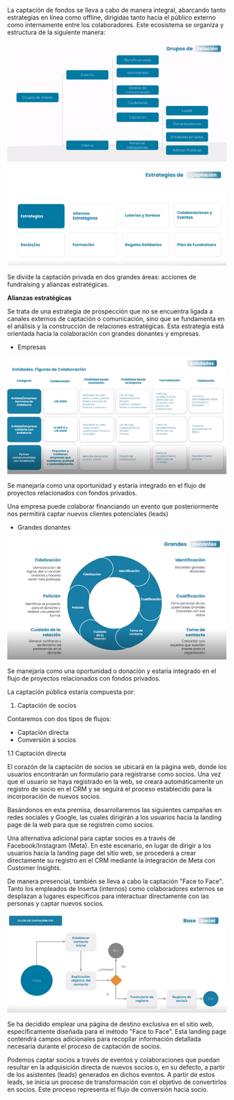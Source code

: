 La captación de fondos se lleva a cabo de manera integral, abarcando tanto estrategias en línea como offline, dirigidas tanto hacia el público externo como internamente entre los colaboradores. Este ecosistema se organiza y estructura de la siguiente manera:

![image.png](/.attachments/image-a74b9c8e-35da-4873-8bcd-f0367f5ba3e8.png)

![image.png](/.attachments/image-ca8e548f-9a15-4187-b7ff-0794db0c7da5.png)

Se divide la captación privada en dos grandes áreas: acciones de fundraising y alianzas estratégicas.

**Alianzas estratégicas**

Se trata de una estrategia de prospección que no se encuentra ligada a canales externos de captación o comunicación, sino que se fundamenta en el análisis y la construcción de relaciones estratégicas. Esta estrategia está orientada hacia la colaboración con grandes donantes y empresas.

- Empresas

![image.png](/.attachments/image-d673c0ca-f3c4-456b-849c-c705cf0e4a3b.png)

Se manejaría como una oportunidad y estaría integrado en el flujo de proyectos relacionados con fondos privados.

Una empresa puede colaborar financiando un evento que posteriormente nos permitirá captar nuevos clientes potenciales (leads)

- Grandes donantes

![image.png](/.attachments/image-1f1e8a96-51f3-44ff-bc6b-5818b2f82fc5.png)

Se manejaría como una oportunidad o donación y estaría integrado en el flujo de proyectos relacionados con fondos privados.

La captación pública estaría compuesta por:

1. Captación de socios

Contaremos con dos tipos de flujos:
- Captación directa
- Conversión a socios


1.1 Captación directa

El corazón de la captación de socios se ubicará en la página web, donde los usuarios encontrarán un formulario para registrarse como socios. Una vez que el usuario se haya registrado en la web, se creará automáticamente un registro de socio en el CRM y se seguirá el proceso establecido para la incorporación de nuevos socios.

Basándonos en esta premisa, desarrollaremos las siguientes campañas en redes sociales y Google, las cuales dirigirán a los usuarios hacia la landing page de la web para que se registren como socios.

Una alternativa adicional para captar socios es a través de Facebook/Instagram (Meta). En este escenario, en lugar de dirigir a los usuarios hacia la landing page del sitio web, se procederá a crear directamente su registro en el CRM mediante la integración de Meta con Customer Insights.

De manera presencial, también se lleva a cabo la captación "Face to Face". Tanto los empleados de Inserta (internos) como colaboradores externos se desplazan a lugares específicos para interactuar directamente con las personas y captar nuevos socios.

![image.png](/.attachments/image-69f77290-d12e-4cfa-9f9f-282cfb5f226f.png)

Se ha decidido emplear una página de destino exclusiva en el sitio web, específicamente diseñada para el método "Face to Face". Esta landing page contendrá campos adicionales para recopilar información detallada necesaria durante el proceso de captación de socios.

Podemos captar socios a través de eventos y colaboraciones que puedan resultar en la adquisición directa de nuevos socios o, en su defecto, a partir de los asistentes (leads) generados en dichos eventos. A partir de estos leads, se inicia un proceso de transformación con el objetivo de convertirlos en socios. Este proceso representa el flujo de conversión hacia socio.

